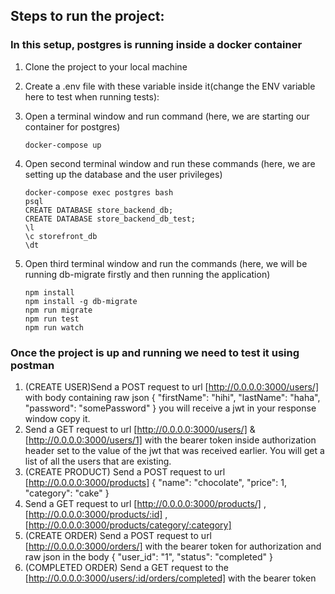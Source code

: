 ## Steps to run the project:

### In this setup, postgres is running inside a docker container

1. Clone the project to your local machine
2. Create a .env file with these variable inside it(change the ENV variable here to test when running tests):

3. Open a terminal window and run command (here, we are starting our container for postgres)
   ```
   docker-compose up
   ```
4. Open second terminal window and run these commands (here, we are setting up the database and the user privileges)
   ```
   docker-compose exec postgres bash
   psql
   CREATE DATABASE store_backend_db;
   CREATE DATABASE store_backend_db_test;
   \l
   \c storefront_db
   \dt
   ```
5. Open third terminal window and run the commands (here, we will be running db-migrate firstly and then running the application)
   ```
   npm install
   npm install -g db-migrate
   npm run migrate
   npm run test
   npm run watch
   ```

### Once the project is up and running we need to test it using postman

1. (CREATE USER)Send a POST request to url [http://0.0.0.0:3000/users/] with body containing raw json
   {
   "firstName": "hihi",
    "lastName": "haha",
   "password": "somePassword"
   }
   you will receive a jwt in your response window copy it.
2. Send a GET request to url [http://0.0.0.0:3000/users/] & [http://0.0.0.0:3000/users/1] with the bearer token inside authorization header set to the value of the jwt that was received earlier. You will get a list of all the users that are existing.
3. (CREATE PRODUCT) Send a POST request to url [http://0.0.0.0:3000/products]
   {
   "name": "chocolate",
   "price": 1,
   "category": "cake"
   }
4. Send a GET request to url [http://0.0.0.0:3000/products/] , [http://0.0.0.0:3000/products/:id] , [http://0.0.0.0:3000/products/category/:category]
5. (CREATE ORDER) Send a POST request to url [http://0.0.0.0:3000/orders/] with the bearer token for authorization and raw json in the body
   {
   "user_id": "1",
   "status": "completed"
   }
6. (COMPLETED ORDER) Send a GET request to the [http://0.0.0.0:3000/users/:id/orders/completed] with the bearer token
